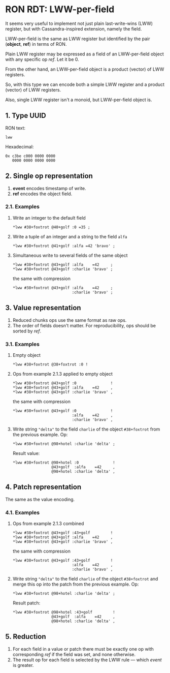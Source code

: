 # RON RDT: LWW-per-field

It seems very useful to implement not just plain last-write-wins (LWW) register,
but with Cassandra-inspired extension, namely the field.

LWW-per-field is the same as LWW register but identified by the pair
(**object**, **ref**) in terms of RON.

Plain LWW register may be expressed as a field of an LWW-per-field object with
any specific op *ref*.
Let it be 0.

From the other hand, an LWW-per-field object is a product (vector) of LWW
registers.

So, with this type we can encode both a simple LWW register and a product
(vector) of LWW registers.

Also, single LWW register isn't a monoid, but LWW-per-field object is.

## 1. Type UUID

RON text:

    lww

Hexadecimal:

    0x c3be c000 0000 0000
       0000 0000 0000 0000

## 2. Single op representation

1.  **event** encodes timestamp of write.
2.  **ref** encodes the object field.

### 2.1. Examples

1.  Write an integer to the default field

        *lww #38+foxtrot @40+golf :0 =35 ;

2.  Write a tuple of an integer and a string to the field `alfa`

        *lww #38+foxtrot @41+golf :alfa =42 'bravo' ;

3.  Simultaneous write to several fields of the same object

        *lww #38+foxtrot @43+golf :alfa    =42     ;
        *lww #38+foxtrot @43+golf :charlie 'bravo' ;

    the same with compression

        *lww #38+foxtrot @43+golf :alfa    =42     ;
                                  :charlie 'bravo' ;

## 3. Value representation

1.  Reduced chunks ops use the same format as raw ops.
2.  The order of fields doesn't matter.
    For reproducibility, ops should be sorted by *ref*.

### 3.1. Examples

1.  Empty object

        *lww #38+foxtrot @38+foxtrot :0 !

2.  Ops from example 2.1.3 applied to empty object

        *lww #38+foxtrot @43+golf :0               !
        *lww #38+foxtrot @43+golf :alfa    =42     ,
        *lww #38+foxtrot @43+golf :charlie 'bravo' ,

    the same with compression

        *lww #38+foxtrot @43+golf :0               !
                                  :alfa    =42     ,
                                  :charlie 'bravo' ,

3.  Write string `"delta"` to the field `charlie` of the object `#38+foxtrot`
    from the previous example.
    Op:

        *lww #38+foxtrot @98+hotel :charlie 'delta' ;

    Result value:

        *lww #38+foxtrot @98+hotel :0               !
                         @43+golf  :alfa    =42     ,
                         @98+hotel :charlie 'delta' ,

## 4. Patch representation

The same as the value encoding.

### 4.1. Examples

1.  Ops from example 2.1.3 combined

        *lww #38+foxtrot @43+golf :43+golf         !
        *lww #38+foxtrot @43+golf :alfa    =42     ,
        *lww #38+foxtrot @43+golf :charlie 'bravo' ,

    the same with compression

        *lww #38+foxtrot @43+golf :43+golf         !
                                  :alfa    =42     ,
                                  :charlie 'bravo' ,

2.  Write string `"delta"` to the field `charlie` of the object `#38+foxtrot`
    and merge this op into the patch from the previous example.
    Op:

        *lww #38+foxtrot @98+hotel :charlie 'delta' ;

    Result patch:

        *lww #38+foxtrot @98+hotel :43+golf         !
                         @43+golf  :alfa    =42     ,
                         @98+hotel :charlie 'delta' ,

## 5. Reduction

1.  For each field in a value or patch there must be exactly one op with
    corresponding *ref* if the field was set, and none otherwise.
2.  The result op for each field is selected by the LWW rule — which *event* is
    greater.
